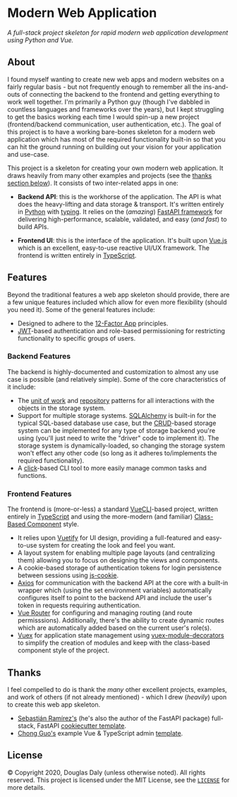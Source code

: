 # Modern Web Application

*A full-stack project skeleton for rapid modern web application
development using Python and Vue.*

## About

I found myself wanting to create new web apps and modern websites on a
fairly regular basis - but not frequently enough to remember all the
ins-and-outs of connecting the backend to the frontend and getting
everything to work well together.  I'm primarily a Python guy (though
I've dabbled in countless languages and frameworks over the years), but
I kept struggling to get the basics working each time I would spin-up a
new project (frontend/backend communication, user authentication, etc.).
The goal of this project is to have a working bare-bones skeleton for a
modern web application which has most of the required functionality
built-in so that you can hit the ground running on building out your
vision for your application and use-case.

This project is a skeleton for creating your own modern web application.
It draws heavily from many other examples and projects (see the
[thanks section below](#Thanks)).  It consists of two inter-related apps
in one:

- **Backend API**: this is the workhorse of the application.  The API is
    what does the heavy-lifting and data storage & transport.  It's
    written entirely in [Python](https://www.python.org/) with
    [typing](https://docs.python.org/3/library/typing.html).  It relies
    on the (*amazing*) [FastAPI framework](https://fastapi.tiangolo.com/)
    for delivering high-performance, scalable, validated, and easy
    (*and fast*) to build APIs.

- **Frontend UI**: this is the interface of the application.  It's built
    upon [Vue.js](https://vuejs.org/) which is an excellent, easy-to-use
    reactive UI/UX framework.  The frontend is written entirely in
    [TypeScript](https://www.typescriptlang.org/).

## Features

Beyond the traditional features a web app skeleton should provide, there
are a few unique features included which allow for even more flexibility
(should you need it).  Some of the general features include:

- Designed to adhere to the [12-Factor App](https://12factor.net/)
    principles.
- [JWT](https://jwt.io/)-based authentication and role-based
    permissioning for restricting functionality to specific groups of
    users.

### Backend Features

The backend is highly-documented and customization to almost any use
case is possible (and relatively simple).  Some of the core
characteristics of it include:

- The [unit of work](https://martinfowler.com/eaaCatalog/unitOfWork.html)
    and [repository](https://martinfowler.com/eaaCatalog/registry.html)
    patterns for all interactions with the objects in the storage
    system.
- Support for multiple storage systems.  [SQLAlchemy](https://www.sqlalchemy.org/)
    is built-in for the typical SQL-based database use case, but the
    [CRUD](https://en.wikipedia.org/wiki/Create,_read,_update_and_delete)-based
    storage system can be implemented for any type of storage backend
    you're using (you'll just need to write the "driver" code to
    implement it).  The storage system is dynamically-loaded, so
    changing the storage system won't effect any other code (so long as
    it adheres to/implements the required functionality).
- A [click](https://click.palletsprojects.com/en/7.x/)-based CLI tool to
    more easily manage common tasks and functions.

### Frontend Features

The frontend is (more-or-less) a standard [VueCLI](https://cli.vuejs.org/)-based
project, written entirely in [TypeScript](https://www.typescriptlang.org/)
and using the more-modern (and familiar) [Class-Based Component](https://class-component.vuejs.org/)
style.

- It relies upon [Vuetify](https://vuetifyjs.com/en/) for UI design,
    providing a full-featured and easy-to-use system for creating the
    look and feel you want.
- A layout system for enabling multiple page layouts (and centralizing
    them) allowing you to focus on designing the views and components.
- A cookie-based storage of authentication tokens for login persistence
    between sessions using [js-cookie](https://github.com/js-cookie/js-cookie).
- [Axios](https://github.com/axios/axios) for communication with the
    backend API at the core with a built-in wrapper which (using the set
    environment variables) automatically configures itself to point to
    the backend API and include the user's token in requests requiring
    authentication.
- [Vue Router](https://router.vuejs.org/) for configuring and managing
    routing (and route permisssions).  Additionally, there's the ability
    to create dynamic routes which are automatically added based on the
    current user's role(s).
- [Vuex](https://vuex.vuejs.org/) for application state management using
    [vuex-module-decorators](https://github.com/championswimmer/vuex-module-decorators)
    to simplify the creation of modules and keep with the class-based
    component style of the project.

## Thanks

I feel compelled to do is thank the *many* other excellent projects,
examples, and work of others (if not already mentioned) - which I drew
(*heavily*) upon to create this web app skeleton.

- [Sebastián Ramírez's](https://github.com/tiangolo) (he's also the
    author of the FastAPI package) full-stack, FastAPI
    [cookiecutter template](https://github.com/tiangolo/full-stack-fastapi-postgresql).
- [Chong Guo's](https://github.com/Armour) example Vue & TypeScript
    admin [template](https://github.com/Armour/vue-typescript-admin-template).

## License

&copy; Copyright 2020, Douglas Daly (unless otherwise noted).  All
rights reserved.  This project is licensed under the MIT License, see
the [`LICENSE`](./LICENSE "License File") for more details.
